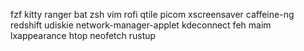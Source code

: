 fzf
kitty
ranger
bat
zsh
vim
rofi
qtile
picom
xscreensaver
caffeine-ng
redshift
udiskie
network-manager-applet
kdeconnect
feh
maim
lxappearance
htop
neofetch
rustup
